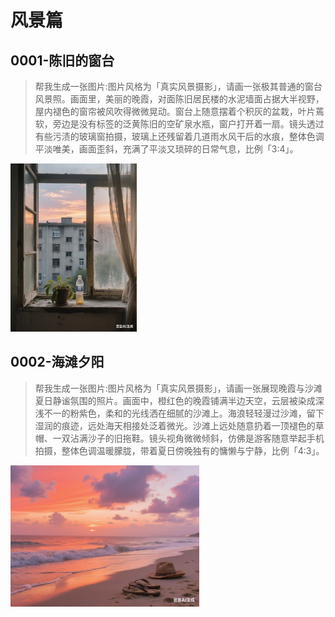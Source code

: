 # 风景篇

## 0001-陈旧的窗台

> 帮我生成一张图片:图片风格为「真实风景摄影」，请画一张极其普通的窗台风景照。画面里，美丽的晚霞，对面陈旧居民楼的水泥墙面占据大半视野，屋内褪色的窗帘被风吹得微微晃动。窗台上随意摆着个积灰的盆栽，叶片蔫软，旁边是没有标签的泛黄陈旧的空矿泉水瓶，窗户打开着一扇。镜头透过有些污渍的玻璃窗拍摄，玻璃上还残留着几道雨水风干后的水痕，整体色调平淡唯美，画面歪斜，充满了平淡又琐碎的日常气息，比例「3:4」。

<img src="../img/scence-0001.png" style="width:40%">

## 0002-海滩夕阳

> 帮我生成一张图片:图片风格为「真实风景摄影」，请画一张展现晚霞与沙滩夏日静谧氛围的照片。画面中，橙红色的晚霞铺满半边天空，云层被染成深浅不一的粉紫色，柔和的光线洒在细腻的沙滩上。海浪轻轻漫过沙滩，留下湿润的痕迹，远处海天相接处泛着微光。沙滩上远处随意扔着一顶褪色的草帽、一双沾满沙子的旧拖鞋。镜头视角微微倾斜，仿佛是游客随意举起手机拍摄，整体色调温暖朦胧，带着夏日傍晚独有的慵懒与宁静，比例「4:3」。

<img src="../img/scence-0002.png" style="width:60%">


